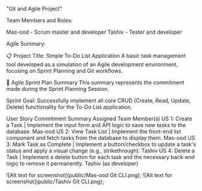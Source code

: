 "Git and Agile Project" 


Team Members and Roles:

Mas-ood - Scrum master and developer
Tashiv  - Tester and developer

Agile Summary:

📋 Project Title: Simple To-Do List Application
A basic task management tool developed as a simulation of an Agile development environment, focusing on Sprint Planning and Git workflows.

🚀 Agile Sprint Plan Summary
This summary represents the commitment made during the Sprint Planning Session.

Sprint Goal: Successfully implement all core CRUD (Create, Read, Update, Delete) functionality for the To-Do List application.

User Story	Commitment Summary	Assigned Team Member(s)
US 1: Create a Task	| Implement the input form and API logic to save new tasks to the database.	Mas-ood
US 2: View Task List |	Implement the front-end list component and fetch tasks from the database to display them.	Mas-ood
US 3: Mark Task as Complete	| Implement a button/checkbox to update a task's status and apply a visual change (e.g., strikethrough).	Tashiv
US 4: Delete a Task	| Implement a delete button for each task and the necessary back-end logic to remove it permanently.	Tashiv (as developer)

![Alt text for screenshot](public/Mas-ood Git CLI.png);
![Alt text for screenshot](public/Tashiv Git CLI.png);

